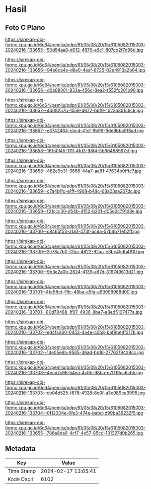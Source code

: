 # Hasil

## Foto C Plano

https://sirekap-obj-formc.kpu.go.id/6c64/pemilu/pdpr/61/05/08/20/15/6105082015003-20240216-133655--50d94aa8-d012-4876-a6c1-807cb2f7d96d.jpg

https://sirekap-obj-formc.kpu.go.id/6c64/pemilu/pdpr/61/05/08/20/15/6105082015003-20240216-133656--94e6ca4e-d8e0-4eaf-8725-02e4913a2b64.jpg

https://sirekap-obj-formc.kpu.go.id/6c64/pemilu/pdpr/61/05/08/20/15/6105082015003-20240216-133656--d0a08001-833a-456c-8ea2-f552fc201b90.jpg

https://sirekap-obj-formc.kpu.go.id/6c64/pemilu/pdpr/61/05/08/20/15/6105082015003-20240216-133657--4d08257b-1559-4672-b6f9-1b23a351c6c9.jpg

https://sirekap-obj-formc.kpu.go.id/6c64/pemilu/pdpr/61/05/08/20/15/6105082015003-20240216-133657--e3742464-cbc4-41cf-9b99-9de8bba0f8ad.jpg

https://sirekap-obj-formc.kpu.go.id/6c64/pemilu/pdpr/61/05/08/20/15/6105082015003-20240216-133658--16150f45-111f-4fd3-98f4-3b66488597cf.jpg

https://sirekap-obj-formc.kpu.go.id/6c64/pemilu/pdpr/61/05/08/20/15/6105082015003-20240216-133658--482e9b31-9666-44a7-aa81-47634b0fffc7.jpg

https://sirekap-obj-formc.kpu.go.id/6c64/pemilu/pdpr/61/05/08/20/15/6105082015003-20240216-133659--c7a4b1fc-e1ff-4968-b48c-68a23aa267dc.jpg

https://sirekap-obj-formc.kpu.go.id/6c64/pemilu/pdpr/61/05/08/20/15/6105082015003-20240216-133659--f21ccc30-d54b-4152-b201-d05e2c791d8e.jpg

https://sirekap-obj-formc.kpu.go.id/6c64/pemilu/pdpr/61/05/08/20/15/6105082015003-20240216-133700--c8465f53-a1a0-473f-bc9a-57b4b71e02ff.jpg

https://sirekap-obj-formc.kpu.go.id/6c64/pemilu/pdpr/61/05/08/20/15/6105082015003-20240216-133700--2e78a7b0-f2ba-4622-92aa-e3bc45db4910.jpg

https://sirekap-obj-formc.kpu.go.id/6c64/pemilu/pdpr/61/05/08/20/15/6105082015003-20240216-133700--9b3e2a0b-2624-4135-a67d-316749613d21.jpg

https://sirekap-obj-formc.kpu.go.id/6c64/pemilu/pdpr/61/05/08/20/15/6105082015003-20240216-133701--4fe9ffef-f1fc-48ba-a5fa-a63998988d00.jpg

https://sirekap-obj-formc.kpu.go.id/6c64/pemilu/pdpr/61/05/08/20/15/6105082015003-20240216-133701--80d78488-1f07-4936-8be7-a8ed5107477a.jpg

https://sirekap-obj-formc.kpu.go.id/6c64/pemilu/pdpr/61/05/08/20/15/6105082015003-20240216-133702--ed4fa360-0453-4a4e-a0b8-baf8be4f317b.jpg

https://sirekap-obj-formc.kpu.go.id/6c64/pemilu/pdpr/61/05/08/20/15/6105082015003-20240216-133702--1de05e6b-9565-46ad-bb16-2776219428cc.jpg

https://sirekap-obj-formc.kpu.go.id/6c64/pemilu/pdpr/61/05/08/20/15/6105082015003-20240216-133703--4ecd7c96-54ea-4c9b-98ba-e7f119cc6cb5.jpg

https://sirekap-obj-formc.kpu.go.id/6c64/pemilu/pdpr/61/05/08/20/15/6105082015003-20240216-133703--cb04d525-f678-4928-8e0f-a3e989ea3998.jpg

https://sirekap-obj-formc.kpu.go.id/6c64/pemilu/pdpr/61/05/08/20/15/6105082015003-20240216-133704--0f12304e-0fe3-474e-babd-d99ba39232f5.jpg

https://sirekap-obj-formc.kpu.go.id/6c64/pemilu/pdpr/61/05/08/20/15/6105082015003-20240216-133655--786a8da9-4cf7-4e57-85cd-131327d0b265.jpg


## Metadata

| Key        | Value               |
| ---------- | ------------------- |
| Time Stamp | 2024-02-17 13:05:41 |
| Kode Dapil | 6102                |



